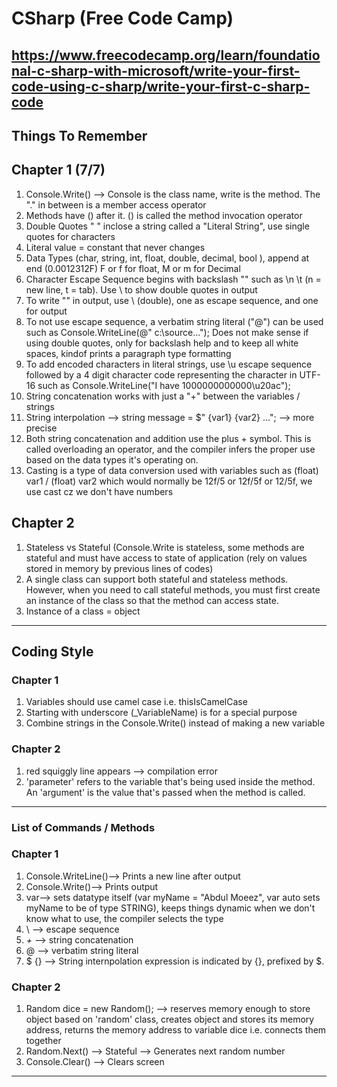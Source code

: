 # CSharp (Free Code Camp)
## https://www.freecodecamp.org/learn/foundational-c-sharp-with-microsoft/write-your-first-code-using-c-sharp/write-your-first-c-sharp-code

## Things To Remember
## Chapter 1 (7/7)
1. Console.Write() --> Console is the class name, write is the method. The "." in between is a member access operator  
2. Methods have () after it. () is called the method invocation operator  
3. Double Quotes " " inclose a string called a "Literal String", use single quotes for characters
4. Literal value = constant that never changes
5. Data Types (char, string, int, float, double, decimal, bool ), append at end (0.0012312F) F or f for float, M or m for Decimal
6. Character Escape Sequence begins with backslash "\" such as \n \t (n = new line, t = tab). Use \ to show double quotes in output 
7. To write "\" in output, use \\ (double), one as escape sequence, and one for output
8. To not use escape sequence, a verbatim string literal ("@") can be used such as Console.WriteLine(@"   c:\source\..."); Does not make sense if using double quotes, only for backslash help and to keep all white spaces, kindof prints a paragraph type formatting  
9. To add encoded characters in literal strings, use \u escape sequence followed by a 4 digit character code representing the character in UTF-16 such as Console.WriteLine("I have 1000000000000\u20ac");
10. String concatenation works with just a "+" between the variables / strings
11. String interpolation --> string message = $" {var1} {var2} ..."; --> more precise
12. Both string concatenation and addition use the plus + symbol. This is called overloading an operator, and the compiler infers the proper use based on the data types it's operating on.
13. Casting is a type of data conversion used with variables such as (float) var1 / (float) var2 which would normally be 12f/5 or 12f/5f or 12/5f, we use cast cz we don't have numbers

## Chapter 2
1. Stateless vs Stateful (Console.Write is stateless, some methods are stateful and must have access to state of application (rely on values stored in memory by previous lines of codes)
2. A single class can support both stateful and stateless methods. However, when you need to call stateful methods, you must first create an instance of the class so that the method can access state.
3. Instance of a class = object



---

## Coding Style
### Chapter 1
1. Variables should use camel case i.e. thisIsCamelCase
2. Starting with underscore (_VariableName) is for a special purpose
3. Combine strings in the Console.Write() instead of making a new variable

### Chapter 2
1. red squiggly line appears --> compilation error
2. 'parameter' refers to the variable that's being used inside the method. An 'argument' is the value that's passed when the method is called.




---

### List of Commands / Methods
### Chapter 1
1. Console.WriteLine()--> Prints a new line after output
2. Console.Write()--> Prints output
3. var--> sets datatype itself (var myName = "Abdul Moeez", var auto sets myName to be of type STRING), keeps things dynamic when we don't know what to use, the compiler selects the type  
4. \ --> escape sequence
5. *+* --> string concatenation
6. @ --> verbatim string literal
7. $ {} --> String internpolation expression is indicated by {}, prefixed by $.

### Chapter 2
1. Random dice = new Random(); --> reserves memory enough to store object based on 'random' class, creates object and stores its memory address, returns the memory address to variable dice i.e. connects them together
2. Random.Next()  --> Stateful --> Generates next random number  
3. Console.Clear() --> Clears screen


---
